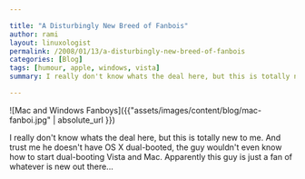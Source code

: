 ```yaml
---

title: "A Disturbingly New Breed of Fanbois"
author: rami
layout: linuxologist
permalink: /2008/01/13/a-disturbingly-new-breed-of-fanbois
categories: [Blog]
tags: [humour, apple, windows, vista]
summary: I really don't know whats the deal here, but this is totally new to me. And trust me he doesn't have OS X dual-booted, the guy wouldn't even know how to start dual-booting Vista and Mac. Apparently this guy is just a fan of whatever is new out there...

---
```


![Mac and Windows Fanboys]({{"assets/images/content/blog/mac-fanboi.jpg" | absolute_url }})

I really don't know whats the deal here, but this is totally new to me. And trust me he doesn't have OS X dual-booted, the guy wouldn't even know how to start dual-booting Vista and Mac. Apparently this guy is just a fan of whatever is new out there...
